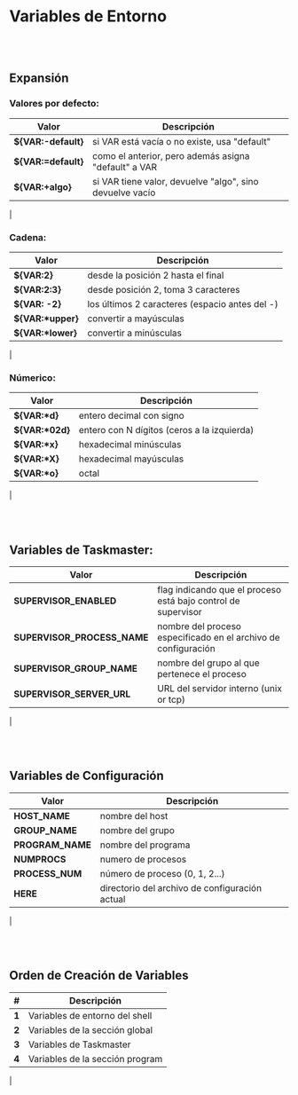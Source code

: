 
# Variables de Entorno

<br> </br>

## Expansión

### Valores por defecto:

| Valor                       | Descripción                                                    |
|-----------------------------|----------------------------------------------------------------|
| **${VAR:-default}**         | si VAR está vacía o no existe, usa "default"                   |
| **${VAR:=default}**         | como el anterior, pero además asigna "default" a VAR           |
| **${VAR:+algo}**            | si VAR tiene valor, devuelve "algo", sino devuelve vacío       |
|

### Cadena:

| Valor                       | Descripción                                                    |
|-----------------------------|----------------------------------------------------------------|
| **${VAR:2}**                | desde la posición 2 hasta el final                             |
| **${VAR:2:3}**              | desde posición 2, toma 3 caracteres                            |
| **${VAR: -2}**              | los últimos 2 caracteres (espacio antes del -)                 |
| **${VAR:\*upper}**          | convertir a mayúsculas                                         |
| **${VAR:\*lower}**          | convertir a minúsculas                                         |
|

### Númerico:

| Valor                       | Descripción                                                    |
|-----------------------------|----------------------------------------------------------------|
| **${VAR:\*d}**              | entero decimal con signo                                       |
| **${VAR:\*02d}**            | entero con N dígitos (ceros a la izquierda)                    |
| **${VAR:\*x}**              | hexadecimal minúsculas                                         |
| **${VAR:\*X}**              | hexadecimal mayúsculas                                         |
| **${VAR:\*o}**              | octal                                                          |
|

<br> </br>

## Variables de Taskmaster:

| Valor                       | Descripción                                                    |
|-----------------------------|----------------------------------------------------------------|
| **SUPERVISOR_ENABLED**      | flag indicando que el proceso está bajo control de supervisor  |
| **SUPERVISOR_PROCESS_NAME** | nombre del proceso especificado en el archivo de configuración |
| **SUPERVISOR_GROUP_NAME**   | nombre del grupo al que pertenece el proceso                   |
| **SUPERVISOR_SERVER_URL**   | URL del servidor interno (unix or tcp)                         |
|

<br> </br>

## Variables de Configuración

| Valor                       | Descripción                                                    |
|-----------------------------|----------------------------------------------------------------|
| **HOST_NAME**               | nombre del host                                                |
| **GROUP_NAME**              | nombre del grupo                                               |
| **PROGRAM_NAME**            | nombre del programa                                            |
| **NUMPROCS**                | numero de procesos                                             |
| **PROCESS_NUM**             | número de proceso (0, 1, 2...)                                 |
| **HERE**                    | directorio del archivo de configuración actual                 |
|

<br> </br>

## Orden de Creación de Variables

|   #   | Descripción                                                                          |
|-------|--------------------------------------------------------------------------------------|
| **1** | Variables de entorno del shell                                                       |
| **2** | Variables de la sección global                                                       |
| **3** | Variables de Taskmaster                                                              |
| **4** | Variables de la sección program                                                      |
|
